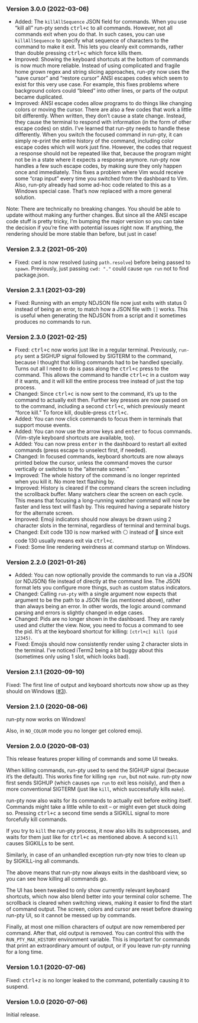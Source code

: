 ### Version 3.0.0 (2022-03-06)

- Added: The `killAllSequence` JSON field for commands. When you use “kill all” run-pty sends <kbd>ctrl+c</kbd> to all commands. However, not all commands exit when you do that. In such cases, you can use `killAllSequence` to specify what sequence of characters to the command to make it exit. This lets you cleanly exit commands, rather than double pressing <kbd>ctrl+c</kbd> which force kills them.
- Improved: Showing the keyboard shortcuts at the bottom of commands is now much more reliable. Instead of using complicated and fragile home grown regex and string slicing approaches, run-pty now uses the “save cursor” and “restore cursor” ANSI escapes codes which seem to exist for this very use case. For example, this fixes problems where background colors could “bleed” into other lines, or parts of the output became duplicated.
- Improved: ANSI escape codes allow programs to do things like changing colors or moving the cursor. There are also a few codes that work a little bit differently. When written, they don’t cause a state change. Instead, they cause the terminal to respond with information (in the form of other escape codes) on stdin. I’ve learned that run-pty needs to handle these differently. When you switch the focused command in run-pty, it can simply re-print the entire history of the command, including color escape codes which will work just fine. However, the codes that request a response should not be repeated like that, because the program might not be in a state where it expects a response anymore. run-pty now handles a few such escape codes, by making sure they only happen once and immediately. This fixes a problem where Vim would receive some “crap input” every time you switched from the dashboard to Vim. Also, run-pty already had some ad-hoc code related to this as a Windows special case. That’s now replaced with a more general solution.

Note: There are technically no breaking changes. You should be able to update without making any further changes. But since all the ANSI escape code stuff is pretty tricky, I’m bumping the major version so you can take the decision if you’re fine with potential issues right now. If anything, the rendering should be more stable than before, but just in case!

### Version 2.3.2 (2021-05-20)

- Fixed: cwd is now resolved (using `path.resolve`) before being passed to `spawn`. Previously, just passing `cwd: "."` could cause `npm run` not to find package.json.

### Version 2.3.1 (2021-03-29)

- Fixed: Running with an empty NDJSON file now just exits with status 0 instead of being an error, to match how a JSON file with `[]` works. This is useful when generating the NDJSON from a script and it sometimes produces no commands to run.

### Version 2.3.0 (2021-02-25)

- Fixed: <kbd>ctrl+c</kbd> now works just like in a regular terminal. Previously, `run-pty` sent a SIGHUP signal followed by SIGTERM to the command, because I thought that killing commands had to be handled specially. Turns out all I need to do is pass along the <kbd>ctrl+c</kbd> press to the command. This allows the command to handle <kbd>ctrl+c</kbd> in a custom way if it wants, and it will kill the entire process tree instead of just the top process.
- Changed: Since <kbd>ctrl+c</kbd> is now sent to the command, it’s up to the command to actually exit then. Further key presses are now passed on to the command, including a second <kbd>ctrl+c</kbd>, which previously meant “force kill.” To force kill, double-press <kbd>ctrl+c</kbd>.
- Added: You can now click commands to focus them in terminals that support mouse events.
- Added: You can now use the arrow keys and <kbd>enter</kbd> to focus commands. (Vim-style keyboard shortcuts are available, too).
- Added: You can now press <kbd>enter</kbd> in the dashboard to restart all exited commands (press <kdd>escape</kbd> to unselect first, if needed).
- Changed: In focused commands, keyboard shortcuts are now always printed below the cursor, unless the command moves the cursor vertically or switches to the “alternate screen.”
- Improved: The whole history of the command is no longer reprinted when you kill it. No more text flashing by.
- Improved: History is cleared if the command clears the screen including the scrollback buffer. Many watchers clear the screen on each cycle. This means that focusing a long-running watcher command will now be faster and less text will flash by. This required having a separate history for the alternate screen.
- Improved: Emoji indicators should now always be drawn using 2 character slots in the terminal, regardless of terminal and terminal bugs.
- Changed: Exit code 130 is now marked with ⚪ instead of 🔴 since exit code 130 usually means exit via <kbd>ctrl+c</kbd>.
- Fixed: Some line rendering weirdness at command startup on Windows.

### Version 2.2.0 (2021-01-26)

- Added: You can now optionally provide the commands to run via a JSON (or NDJSON) file instead of directly at the command line. The JSON format lets you configure more things, such as custom status indicators.
- Changed: Calling `run-pty` with a single argument now expects that argument to be the path to a JSON file (as mentioned above), rather than always being an error. In other words, the logic around command parsing and errors is slightly changed in edge cases.
- Changed: Pids are no longer shown in the dashboard. They are rarely used and clutter the view. Now, you need to focus a command to see the pid. It’s at the keyboard shortcut for killing: `[ctrl+c] kill (pid 12345)`.
- Fixed: Emojis should now consistently render using 2 character slots in the terminal. I’ve noticed iTerm2 being a bit buggy about this (sometimes only using 1 slot, which looks bad).

### Version 2.1.1 (2020-09-10)

Fixed: The first line of output and keyboard shortcuts now show up as they should on Windows ([#3](https://github.com/lydell/run-pty/issues/3)).

### Version 2.1.0 (2020-08-06)

run-pty now works on Windows!

Also, in `NO_COLOR` mode you no longer get colored emoji.

### Version 2.0.0 (2020-08-03)

This release features proper killing of commands and some UI tweaks.

When killing commands, run-pty used to send the SIGHUP signal (because it’s the default). This works fine for killing `npm run`, but not `make`. run-pty now first sends SIGHUP (which causes `npm run` to exit less noisily), and then a more conventional SIGTERM (just like `kill`, which successfully kills `make`).

run-pty now also waits for its commands to actually exit before exiting itself. Commands might take a little while to exit – or might even get stuck doing so. Pressing <kbd>ctrl+c</kbd> a second time sends a SIGKILL signal to more forcefully kill commands.

If you try to `kill` the run-pty process, it now also kills its subprocesses, and waits for them just like for <kbd>ctrl+c</kbd> as mentioned above. A second `kill` causes SIGKILLs to be sent.

Similarly, in case of an unhandled exception run-pty now tries to clean up by SIGKILL-ing all commands.

The above means that run-pty now always exits in the dashboard view, so you can see how killing all commands go.

The UI has been tweaked to only show currently relevant keyboard shortcuts, which now also blend better into your terminal color scheme. The scrollback is cleared when switching views, making it easier to find the start of command output. The screen, colors and cursor are reset before drawing run-pty UI, so it cannot be messed up by commands.

Finally, at most one million characters of output are now remembered per command. After that, old output is removed. You can control this with the `RUN_PTY_MAX_HISTORY` environment variable. This is important for commands that print an extraordinary amount of output, or if you leave run-pty running for a long time.

### Version 1.0.1 (2020-07-06)

Fixed: <kbd>ctrl+z</kbd> is no longer leaked to the command, potentially causing it to suspend.

### Version 1.0.0 (2020-07-06)

Initial release.
